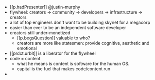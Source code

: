
- [[p.hadPresenter]] @justin-murphy
- flywheel: creators -> community -> developers -> infrastructure -> creators
- a lot of top engineers don't want to be building skynet for a megacorp
- easier than ever to be an independent software developer
- creators still under-monetized
  - [[p.begsQuestion]] valuable to who?
  - creators are more like statesmen: provide cognitive, aesthetic and emotional 
- [[prdct.urbit]] is a liberator for the flywheel
- code = content
  - what he means is content is software for the human OS.
  - capital is the fuel that makes code/content run
- 
